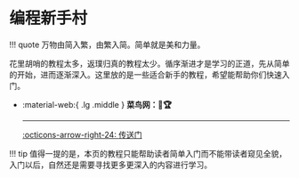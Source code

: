 # 编程新手村

!!! quote
    万物由简入繁，由繁入简。简单就是美和力量。

花里胡哨的教程太多，返璞归真的教程太少。循序渐进才是学习的正道，先从简单的开始，进而逐渐深入。这里放的是一些适合新手的教程，希望能帮助你们快速入门。

<div class="grid cards" markdown>

-   :material-web:{ .lg .middle } __菜鸟网：🎯🏆__

    ---

    [:octicons-arrow-right-24: <a href="https://www.runoob.com/" target="_blank"> 传送门 </a>](#)

</div>

!!! tip
    值得一提的是，本页的教程只能帮助读者简单入门而不能带读者窥见全貌，入门以后，自然还是需要寻找更多更深入的内容进行学习。